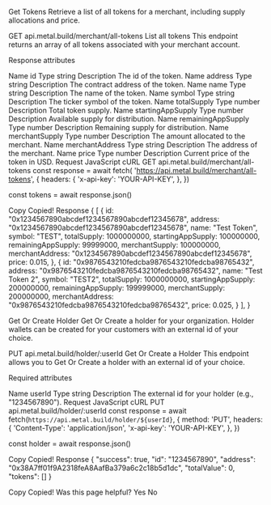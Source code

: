 Get Tokens
Retrieve a list of all tokens for a merchant, including supply allocations and price.

GET
api.metal.build/merchant/all-tokens
List all tokens
This endpoint returns an array of all tokens associated with your merchant account.

Response attributes

Name
id
Type
string
Description
The id of the token.
Name
address
Type
string
Description
The contract address of the token.
Name
name
Type
string
Description
The name of the token.
Name
symbol
Type
string
Description
The ticker symbol of the token.
Name
totalSupply
Type
number
Description
Total token supply.
Name
startingAppSupply
Type
number
Description
Available supply for distribution.
Name
remainingAppSupply
Type
number
Description
Remaining supply for distribution.
Name
merchantSupply
Type
number
Description
The amount allocated to the merchant.
Name
merchantAddress
Type
string
Description
The address of the merchant.
Name
price
Type
number
Description
Current price of the token in USD.
Request
JavaScript
cURL
GET
api.metal.build/merchant/all-tokens
const response = await fetch(
  'https://api.metal.build/merchant/all-tokens',
  {
    headers: {
      'x-api-key': 'YOUR-API-KEY',
    },
})

const tokens = await response.json()

Copy
Copied!
Response
{
  [
    {
      id: "0x1234567890abcdef1234567890abcdef12345678",
      address: "0x1234567890abcdef1234567890abcdef12345678",
      name: "Test Token",
      symbol: "TEST",
      totalSupply: 1000000000,
      startingAppSupply: 100000000,
      remainingAppSupply: 99999000,
      merchantSupply: 100000000,
      merchantAddress: "0x1234567890abcdef1234567890abcdef12345678",
      price: 0.015,
    },
    {
      id: "0x9876543210fedcba9876543210fedcba98765432",
      address: "0x9876543210fedcba9876543210fedcba98765432",
      name: "Test Token 2",
      symbol: "TEST2",
      totalSupply: 1000000000,
      startingAppSupply: 200000000,
      remainingAppSupply: 199999000,
      merchantSupply: 200000000,
      merchantAddress: "0x9876543210fedcba9876543210fedcba98765432",
      price: 0.025,
    }
  ],
}




Get Or Create Holder
Get Or Create a holder for your organization. Holder wallets can be created for your customers with an external id of your choice.

PUT
api.metal.build/holder/:userId
Get Or Create a Holder
This endpoint allows you to Get Or Create a holder with an external id of your choice.

Required attributes

Name
userId
Type
string
Description
The external id for your holder (e.g., "1234567890").
Request
JavaScript
cURL
PUT
api.metal.build/holder/:userId
const response = await fetch(`https://api.metal.build/holder/${userId}`, {
method: 'PUT',
headers: {
  'Content-Type': 'application/json',
  'x-api-key': 'YOUR-API-KEY',
  },
})

const holder = await response.json()

Copy
Copied!
Response
{
  "success": true,
  "id": "1234567890",
  "address": "0x38A7ff01f9A2318feA8AafBa379a6c2c18b5d1dc",
  "totalValue": 0,
  "tokens": []
}

Copy
Copied!
Was this page helpful?
Yes
No
